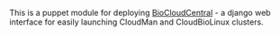This is a puppet module for deploying
[BioCloudCentral][biocloudcentral] - a django web interface for easily
launching CloudMan and CloudBioLinux clusters.

[biocloudcentral]: https://github.com/chapmanb/biocloudcentral

